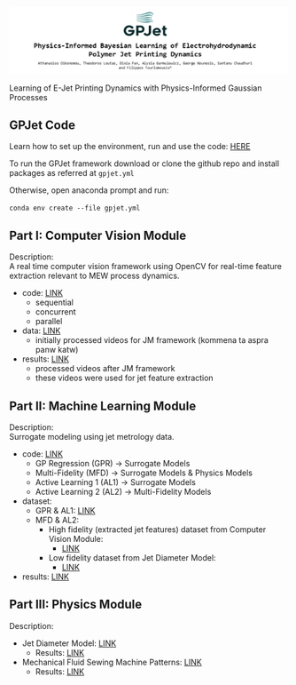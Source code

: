 ![Banner](img/Banner.png)

Learning of E-Jet Printing Dynamics with Physics-Informed Gaussian Processes

## GPJet Code
Learn how to set up the environment, run and use the code: [HERE](code/)  

To run the GPJet framework download or clone the github repo and install packages as 
referred at `gpjet.yml` 

Otherwise, open anaconda prompt and run:

`conda env create --file gpjet.yml`

## Part I: Computer Vision Module

Description:<br>
A real time computer vision framework using OpenCV for 
real-time feature extraction relevant to MEW process dynamics.

- code: [LINK](code/computer-vision-module/code)
    - sequential
    - concurrent 
    - parallel
- data: [LINK](https://drive.google.com/drive/folders/1kFALwARpGhZ1VKI2ImHqpedA_1iNfm9Y?usp=share_link)
    - initially processed videos for JM framework (kommena ta aspra panw katw) 
- results: [LINK](https://drive.google.com/drive/folders/1tQYqzo4206dvHiCcaMSUHDQfxvBOK3kd?usp=share_link)
    - processed videos after JM framework
    - these videos were used for jet feature extraction
  
## Part II: Machine Learning Module

Description:<br>
Surrogate modeling using jet metrology data.

- code: [LINK](code/machine-learning-module)
  - GP Regression (GPR) -> Surrogate Models
  - Multi-Fidelity (MFD) -> Surrogate Models & Physics Models
  - Active Learning 1 (AL1) -> Surrogate Models
  - Active Learning 2 (AL2)  -> Multi-Fidelity Models
- dataset:
  - GPR & AL1: [LINK](https://drive.google.com/drive/folders/1Xgb0l8LmB0Q7JQCHCJbmZAv1CEXCWetD?usp=share_link)
  - MFD & AL2: 
    - High fidelity (extracted jet features) dataset from Computer Vision Module:
      - [LINK](https://drive.google.com/drive/folders/1Xgb0l8LmB0Q7JQCHCJbmZAv1CEXCWetD?usp=share_link)
    - Low fidelity dataset from Jet Diameter Model:
      - [LINK](https://drive.google.com/drive/folders/1i4h7oKqxGQJ2gbZmZluoAWMdpjW_O9XB?usp=sharing)
- results: [LINK](...)

## Part III: Physics Module

Description:<br>

- Jet Diameter Model: [LINK](code/physics-module/)
  - Results: [LINK](https://drive.google.com/drive/folders/1ECz8zNblBrMCLsar_Xa_uMdPCE_7fHOt?usp=sharing)
- Mechanical Fluid Sewing Machine Patterns: [LINK](code/physics-module)
  - Results: [LINK](https://drive.google.com/drive/folders/12BEIVG5AojBvJAgc5FIWn1XFlJVCJ3dS?usp=sharing)
